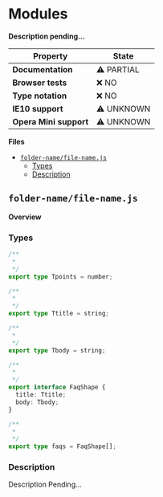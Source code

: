# Modules

**Description pending...**

| Property               | State             |
| ---------------------- | ----------------- |
| **Documentation**      | :warning: PARTIAL |
| **Browser tests**      | :x: NO            |
| **Type notation**      | :x: NO            |
| **IE10 support**       | :warning: UNKNOWN |
| **Opera Mini support** | :warning: UNKNOWN |

**Files**

- [`folder-name/file-name.js`](#folder-namefile-namejs)
  - [Types](#types)
  - [Description](#description)

## `folder-name/file-name.js`

**Overview**

### Types

```ts
/**
 *
 */
export type Tpoints = number;

/**
 *
 */
export type Ttitle = string;

/**
 *
 */
export type Tbody = string;

/**
 *
 */
export interface FaqShape {
  title: Ttitle;
  body: Tbody;
}

/**
 *
 */
export type faqs = FaqShape[];
```

### Description

Description Pending...
